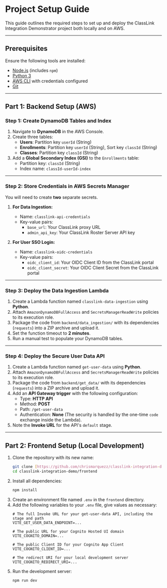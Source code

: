# Project Setup Guide

This guide outlines the required steps to set up and deploy the ClassLink Integration Demonstrator project both locally and on AWS.

---

## Prerequisites

Ensure the following tools are installed:

- [Node.js](https://nodejs.org/) (includes `npm`)
- [Python 3](https://www.python.org/)
- [AWS CLI](https://aws.amazon.com/cli/) with credentials configured
- [Git](https://git-scm.com/)

---

## Part 1: Backend Setup (AWS)

### Step 1: Create DynamoDB Tables and Index

1.  Navigate to **DynamoDB** in the AWS Console.
2.  Create three tables:
    -   **Users**: Partition key `userId` (String)
    -   **Enrollments**: Partition key `userId` (String), Sort key `classId` (String)
    -   **Classes**: Partition key `classId` (String)
3.  Add a **Global Secondary Index (GSI)** to the `Enrollments` table:
    -   Partition key: `classId` (String)
    -   Index name: `classId-userId-index`

---

### Step 2: Store Credentials in AWS Secrets Manager

You will need to create **two** separate secrets.

1.  **For Data Ingestion:**
    -   Name: `classlink-api-credentials`
    -   Key-value pairs:
        -   `base_url`: Your ClassLink proxy URL
        -   `admin_api_key`: Your ClassLink Roster Server API key

2.  **For User SSO Login:**
    -   Name: `classlink-oidc-credentials`
    -   Key-value pairs:
        -   `oidc_client_id`: Your OIDC Client ID from the ClassLink portal
        -   `oidc_client_secret`: Your OIDC Client Secret from the ClassLink portal

---

### Step 3: Deploy the Data Ingestion Lambda

1.  Create a Lambda function named `classlink-data-ingestion` using **Python**.
2.  Attach `AmazonDynamoDBFullAccess` and `SecretsManagerReadWrite` policies to its execution role.
3.  Package the code from `backend/data_ingestion/` with its dependencies (`requests`) into a ZIP archive and upload it.
4.  Set the function timeout to **2 minutes**.
5.  Run a manual test to populate your DynamoDB tables.

---

### Step 4: Deploy the Secure User Data API

1.  Create a Lambda function named `get-user-data` using **Python**.
2.  Attach `AmazonDynamoDBFullAccess` and `SecretsManagerReadWrite` policies to its execution role.
3.  Package the code from `backend/get_data/` with its dependencies (`requests`) into a ZIP archive and upload it.
4.  Add an **API Gateway trigger** with the following configuration:
    -   Type: **HTTP API**
    -   Method: **POST**
    -   Path: `/get-user-data`
    -   Authentication: **None** (The security is handled by the one-time `code` exchange inside the Lambda).
5.  Note the **Invoke URL** for the API's `default` stage.

---

## Part 2: Frontend Setup (Local Development)

1.  Clone the repository with its new name:
    ```bash
    git clone [https://github.com/chrismarquezz/classlink-integration-demo.git](https://github.com/chrismarquezz/classlink-integration-demo.git)
    cd classlink-integration-demo/frontend
    ```
2.  Install all dependencies:
    ```bash
    npm install
    ```
3.  Create an environment file named `.env` in the `frontend` directory.
4.  Add the following variables to your `.env` file, give values as necessary:
    ```
    # The full Invoke URL for your get-user-data API, including the stage and path
    VITE_GET_USER_DATA_ENDPOINT=...

    # The public URL for your Cognito Hosted UI domain
    VITE_COGNITO_DOMAIN=...

    # The public Client ID for your Cognito App Client
    VITE_COGNITO_CLIENT_ID=...

    # The redirect URI for your local development server
    VITE_COGNITO_REDIRECT_URI=...
    ```
5.  Run the development server:
    ```bash
    npm run dev
    ```
